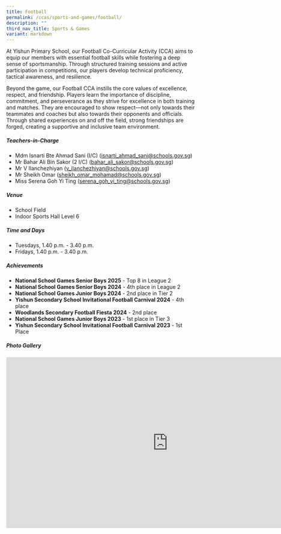 ```yaml
---
title: Football
permalink: /ccas/sports-and-games/football/
description: ""
third_nav_title: Sports & Games
variant: markdown
---
```

At Yishun Primary School, our Football Co-Curricular Activity (CCA) aims to equip our members with essential football skills while fostering a deep sense of sportsmanship. Through structured training sessions and active participation in competitions, our players develop technical proficiency, tactical awareness, and resilience.

Beyond the game, our Football CCA instills the core values of excellence, respect, and friendship. Players learn the importance of discipline, commitment, and perseverance as they strive for excellence in both training and matches. They are encouraged to show respect—not only towards their teammates and coaches but also towards their opponents and officials. Through shared experiences on and off the field, strong friendships are forged, creating a supportive and inclusive team environment.

##### **Teachers-in-Charge**
* Mdm Isnarti Bte Ahmad Sani (I/C) (isnarti_ahmad_sani@schools.gov.sg)
* Mr Bahar Ali Bin Sakor (2 I/C) (bahar_ali_sakor@schools.gov.sg)
* Mr V Ilanchezhiyan (v_ilanchezhiyan@schools.gov.sg)
* Mr Sheikh Omar (sheikh_omar_mohamad@schools.gov.sg)
* Miss Serena Goh Yi Ting (serena_goh_yi_ting@schools.gov.sg)

##### **Venue**
* School Field
* Indoor Sports Hall Level 6

##### **Time and Days**
* Tuesdays, 1.40 p.m. - 3.40 p.m.
* Fridays, 1.40 p.m. - 3.40 p.m.

##### **Achievements**
* **National School Games Senior Boys 2025** - Top 8 in League 2
* **National School Games Senior Boys 2024** - 4th place in League 2
* **National School Games Junior Boys 2024** - 2nd place in Tier 2
* **Yishun Secondary School Invitational Football Carnival 2024** - 4th place
* **Woodlands Secondary Football Fiesta 2024** - 2nd place
* **National School Games Junior Boys 2023** - 1st place in Tier 3
* **Yishun Secondary School Invitational Football Carnival 2023** - 1st Place

##### **Photo Gallery**

<iframe src="https://docs.google.com/presentation/d/e/2PACX-1vSrS8fExK-elqLODDT78TxKeiJBKsB4vOvpLmxr3OcVSiVqER5smAMWaH-SiACXa4HZWwah2imZ1L1j/embed?start=true&amp;loop=true&amp;delayms=5000" frameborder="0" width="860" height="455" allowfullscreen="true"></iframe>
